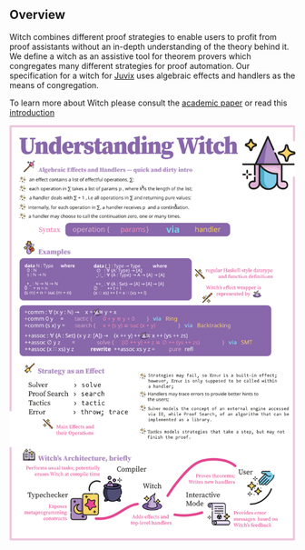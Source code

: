 
## Overview

Witch combines different proof strategies to enable users to profit from proof assistants without an in-depth understanding of the theory behind it. 
We define a witch as an assistive tool for theorem provers which congregates many different strategies for proof automation. Our specification for a witch for [Juvix](https://juvix.org/) uses algebraic effects and handlers as the means of congregation.

To learn more about Witch please consult the [academic paper](https://github.com/metastatedev/witch/blob/master/paper/main.pdf) or read this [introduction](https://research.metastate.dev/an-introduction-to-witch/) 

![](paper/image/witch.svg)
